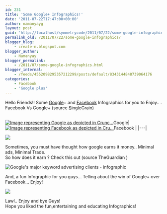 ```yaml
---
id: 231
title: 'Some Google+ Infographics!'
date: '2011-07-22T17:47:00+00:00'
author: namanyayg
layout: post
guid: 'http://localhost/symmetrycode/2011/07/22/some-google-infographics/'
permalink_old: /2011/07/22/some-google-infographics/
blogger_blog:
    - create-n.blogspot.com
blogger_author:
    - Namanyay
blogger_permalink:
    - /2011/07/some-google-infographics.html
blogger_internal:
    - /feeds/4552098295357212299/posts/default/8343144848739064176
categories:
    - Facebook
    - 'Google plus'
---
```



Hello Friends!! Some [Google](http://google.com/ "Google")+ and [Facebook](http://facebook.com/ "Facebook") Infographics for you to Enjoy.. .  
Facebook Vs Google+ (source [S](http://www.singlegrain.com/blog/facebook-vs-google-plus/)ingleGrain)  
  
  
  
[](http://www.crunchbase.com/assets/images/resized/0002/9578/29578v7-max-450x450.jpg)  
[![Image representing Google as depicted in Crunc...](http://www.crunchbase.com/assets/images/resized/0002/9578/29578v7-max-450x450.jpg)](http://www.crunchbase.com/company/google)Google| [![Image representing Facebook as depicted in Cru...](http://www.crunchbase.com/assets/images/resized/0000/4561/4561v1-max-450x450.png)](http://www.crunchbase.com/company/facebook)Facebook |
|---|

[](http://www.crunchbase.com/assets/images/resized/0000/4561/4561v1-max-450x450.png)[](http://www.crunchbase.com/company/facebook)![](http://www.singlegrain.com/wp-content/2011/07/FacebookvsGoogleplus-sm.jpg)

Sometimes, you must have thought how google earns it money.. Minimal ads, Minimal Trade.  
So how does it earn ? Check this out (source TheGuardian )  
  
  
![Google's major keyword advertising clients - infographic](http://static.guim.co.uk/sys-images/Guardian/Pix/pictures/2011/7/21/1311264414697/wordstream21jul2011.jpg)  
  
  
And, a fun Infographic for you guys… Telling about the win of Google+ over Facebook… Enjoy!   
  
  
![](http://thenextweb.com/google/files/2011/07/googleplus.jpg)  
  
  
Lawl.. Enjoy and bye Guys!  
Hope you liked the fun,entertaining and educating Infographics!

